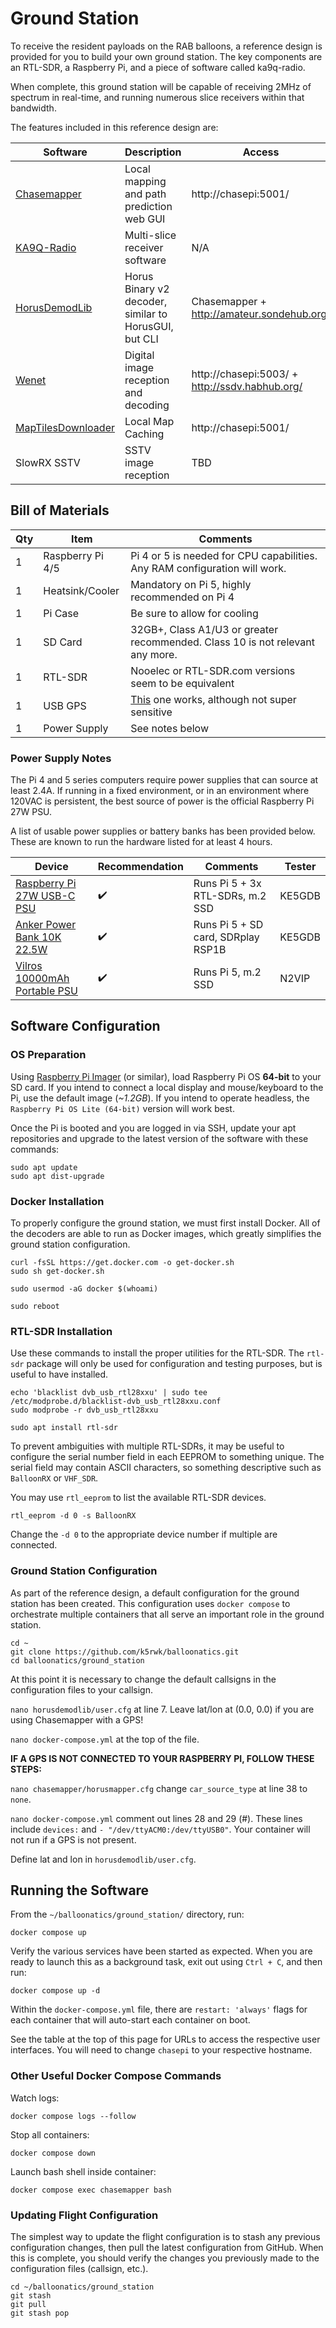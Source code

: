# Ground Station

To receive the resident payloads on the RAB balloons, a reference design is provided for you to build your own ground station. The key components are an RTL-SDR, a Raspberry Pi, and a piece of software called ka9q-radio.

When complete, this ground station will be capable of receiving 2MHz of spectrum in real-time, and running numerous slice receivers within that bandwidth. 

The features included in this reference design are:

|Software|Description|Access|Status|
|-|-|-|-|
|[Chasemapper](https://github.com/projecthorus/chasemapper)|Local mapping and path prediction web GUI|http://chasepi:5001/|Working|
|[KA9Q-Radio](https://github.com/ka9q/ka9q-radio)|Multi-slice receiver software|N/A|Working|
|[HorusDemodLib](https://github.com/projecthorus/horusdemodlib/)|Horus Binary v2 decoder, similar to HorusGUI, but CLI|Chasemapper + http://amateur.sondehub.org/|Working|
|[Wenet](https://github.com/projecthorus/wenet/)|Digital image reception and decoding|http://chasepi:5003/ + http://ssdv.habhub.org/|Working|
|[MapTilesDownloader](https://github.com/Moll1989/MapTilesDownloader)|Local Map Caching|http://chasepi:5001/|Working|
|SlowRX SSTV|SSTV image reception|TBD|WIP|


## Bill of Materials

|Qty|Item|Comments|
|-|-|-|
|1|Raspberry Pi 4/5|Pi 4 or 5 is needed for CPU capabilities. Any RAM configuration will work.
|1|Heatsink/Cooler|Mandatory on Pi 5, highly recommended on Pi 4|
|1|Pi Case|Be sure to allow for cooling|
|1|SD Card|32GB+, Class A1/U3 or greater recommended. Class 10 is not relevant any more.|
|1|RTL-SDR|Nooelec or RTL-SDR.com versions seem to be equivalent|
|1|USB GPS|[This](https://www.amazon.com/gp/product/B01MTU9KTF) one works, although not super sensitive|
|1|Power Supply|See notes below|

### Power Supply Notes

The Pi 4 and 5 series computers require power supplies that can source at least 2.4A. If running in a fixed environment, or in an environment where 120VAC is persistent, the best source of power is the official Raspberry Pi 27W PSU. 

A list of usable power supplies or battery banks has been provided below. These are known to run the hardware listed for at least 4 hours.

|Device|Recommendation|Comments|Tester|
|-|-|-|-|
|[Raspberry Pi 27W USB-C PSU](https://www.microcenter.com/product/671926/raspberry-pi-27w-usb-c-psu-white)|:heavy_check_mark:|Runs Pi 5 + 3x RTL-SDRs, m.2 SSD|KE5GDB|
|[Anker Power Bank 10K 22.5W](https://www.microcenter.com/product/686695/anker-10k-225w-power-bank)|:heavy_check_mark:|Runs Pi 5 + SD card, SDRplay RSP1B|KE5GDB|
|[Vilros 10000mAh Portable PSU](https://vilros.com/products/10-000mah-portable-power-supply-for-raspberry-pi)|:heavy_check_mark:|Runs Pi 5, m.2 SSD|N2VIP|


## Software Configuration

### OS Preparation 

Using [Raspberry Pi Imager](https://www.raspberrypi.com/software/) (or similar), load Raspberry Pi OS **64-bit** to your SD card. If you intend to connect a local display and mouse/keyboard to the Pi, use the default image (*~1.2GB*). If you intend to operate headless, the `Raspberry Pi OS Lite (64-bit)` version will work best. 

Once the Pi is booted and you are logged in via SSH, update your apt repositories and upgrade to the latest version of the software with these commands:

```console
sudo apt update
sudo apt dist-upgrade
```

### Docker Installation

To properly configure the ground station, we must first install Docker. All of the decoders are able to run as Docker images, which greatly simplifies the ground station configuration. 

```console
curl -fsSL https://get.docker.com -o get-docker.sh
sudo sh get-docker.sh

sudo usermod -aG docker $(whoami)

sudo reboot
```

### RTL-SDR Installation

Use these commands to install the proper utilities for the RTL-SDR. The `rtl-sdr` package will only be used for configuration and testing purposes, but is useful to have installed.

```console
echo 'blacklist dvb_usb_rtl28xxu' | sudo tee /etc/modprobe.d/blacklist-dvb_usb_rtl28xxu.conf
sudo modprobe -r dvb_usb_rtl28xxu

sudo apt install rtl-sdr
```

To prevent ambiguities with multiple RTL-SDRs, it may be useful to configure the serial number field in each EEPROM to something unique. The serial field may contain ASCII characters, so something descriptive such as `BalloonRX` or `VHF_SDR`. 

You may use `rtl_eeprom` to list the available RTL-SDR devices. 

```console
rtl_eeprom -d 0 -s BalloonRX
```

Change the `-d 0` to the appropriate device number if multiple are connected. 

### Ground Station Configuration

As part of the reference design, a default configuration for the ground station has been created. This configuration uses `docker compose` to orchestrate multiple containers that all serve an important role in the ground station. 

```console
cd ~
git clone https://github.com/k5rwk/balloonatics.git
cd balloonatics/ground_station
```

At this point it is necessary to change the default callsigns in the configuration files to your callsign. 

`nano horusdemodlib/user.cfg` at line 7. Leave lat/lon at (0.0, 0.0) if you are using Chasemapper with a GPS!

`nano docker-compose.yml` at the top of the file.

**IF A GPS IS NOT CONNECTED TO YOUR RASPBERRY PI, FOLLOW THESE STEPS:**

`nano chasemapper/horusmapper.cfg` change `car_source_type` at line 38 to `none`.

`nano docker-compose.yml` comment out lines 28 and 29 (#). These lines include `devices:` and `- "/dev/ttyACM0:/dev/ttyUSB0"`. Your container will not run if a GPS is not present. 

Define lat and lon in `horusdemodlib/user.cfg`.

## Running the Software

From the `~/balloonatics/ground_station/` directory, run:

```console
docker compose up
```

Verify the various services have been started as expected. When you are ready to launch this as a background task, exit out using `Ctrl + C`, and then run:

```console
docker compose up -d
```

Within the `docker-compose.yml` file, there are `restart: 'always'` flags for each container that will auto-start each container on boot.

See the table at the top of this page for URLs to access the respective user interfaces. You will need to change `chasepi` to your respective hostname. 

### Other Useful Docker Compose Commands

Watch logs:

```console
docker compose logs --follow
```

Stop all containers:

```console
docker compose down
```

Launch bash shell inside container:

```console 
docker compose exec chasemapper bash
```

### Updating Flight Configuration

The simplest way to update the flight configuration is to stash any previous configuration changes, then pull the latest configuration from GitHub. When this is complete, you should verify the changes you previously made to the configuration files (callsign, etc.).

```console
cd ~/balloonatics/ground_station
git stash
git pull
git stash pop
```
